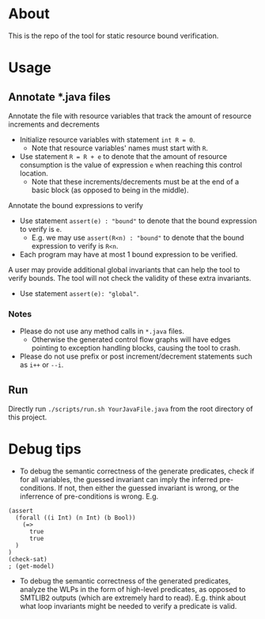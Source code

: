 # About

This is the repo of the tool for static resource bound verification.

# Usage

## Annotate *.java files

Annotate the file with resource variables that track the amount of resource increments and decrements

- Initialize resource variables with statement `int R = 0`.
    - Note that resource variables' names must start with `R`.
- Use statement `R = R + e` to denote that the amount of resource consumption is the value of expression `e` when reaching this control location.
    - Note that these increments/decrements must be at the end of a basic block (as opposed to being in the middle).

Annotate the bound expressions to verify

- Use statement `assert(e) : "bound"` to denote that the bound expression to verify is `e`.
    - E.g. we may use `assert(R<n) : "bound"` to denote that the bound expression to verify is `R<n`.
- Each program may have at most 1 bound expression to be verified.

A user may provide additional global invariants that can help the tool to verify bounds. The tool will not check the validity of these extra invariants.

- Use statement `assert(e): "global"`.

### Notes

- Please do not use any method calls in `*.java` files.
    - Otherwise the generated control flow graphs will have edges pointing to exception handling blocks, causing the tool to crash.
- Please do not use prefix or post increment/decrement statements such as `i++` or `--i`.

## Run

Directly run `./scripts/run.sh YourJavaFile.java` from the root directory of this project.

# Debug tips

- To debug the semantic correctness of the generate predicates, check if for all variables, the guessed invariant can imply the inferred pre-conditions. If not, then either the guessed invariant is wrong, or the inferrence of pre-conditions is wrong. E.g.
```
(assert
  (forall ((i Int) (n Int) (b Bool))
    (=>
      true
      true
  )
)
(check-sat)
; (get-model)

```
- To debug the semantic correctness of the generated predicates, analyze the WLPs in the form of high-level predicates, as opposed to SMTLIB2 outputs (which are extremely hard to read). E.g. think about what loop invariants might be needed to verify a predicate is valid.